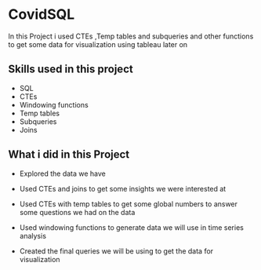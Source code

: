 
# CovidSQL

In this Project i used CTEs ,Temp tables and subqueries and other functions to get some data for
visualization using tableau later on 


## Skills used in this project
- SQL
- CTEs
- Windowing functions
- Temp tables
- Subqueries
- Joins


## What i did in this Project

- Explored the data we have
- Used CTEs and joins to get some insights we were interested at
- Used CTEs with temp tables to get some global numbers to answer some questions we had on the data

- Used windowing functions to generate data we will use in time series analysis
- Created the final queries we will be using to get the data for visualization

